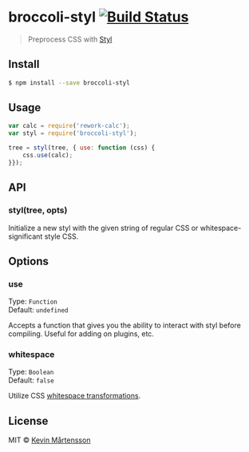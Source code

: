 # broccoli-styl [![Build Status](https://travis-ci.org/kevva/broccoli-styl.svg?branch=master)](https://travis-ci.org/kevva/broccoli-styl)

> Preprocess CSS with [Styl](https://github.com/visionmedia/styl)

## Install

```bash
$ npm install --save broccoli-styl
```

## Usage

```js
var calc = require('rework-calc');
var styl = require('broccoli-styl');

tree = styl(tree, { use: function (css) {
	css.use(calc);
}});
```

## API

### styl(tree, opts)

Initialize a new styl with the given string of regular CSS or whitespace-significant style CSS.

## Options

### use

Type: `Function`  
Default: `undefined`

Accepts a function that gives you the ability to interact with styl before
compiling. Useful for adding on plugins, etc.

### whitespace

Type: `Boolean`  
Default: `false`

Utilize CSS [whitespace transformations](https://github.com/visionmedia/styl#whitespace-significant-syntax).

## License

MIT © [Kevin Mårtensson](https://github.com/kevva)
